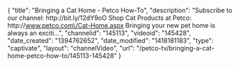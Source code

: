 {
    "title": "Bringing a Cat Home - Petco How-To",
    "description": "Subscribe to our channel: http:\/\/bit.ly\/12dY9oO Shop Cat Products at Petco: http:\/\/www.petco.com\/Cat-Home.aspx Bringing your new pet home is always an exciti...",
    "channelid": "145113",
    "videoid": "145428",
    "date_created": "1394762652",
    "date_modified": "1418181183",
    "type": "captivate",
    "layout": "channelVideo",
    "url": "\/petco-tv\/bringing-a-cat-home-petco-how-to\/145113-145428"
}